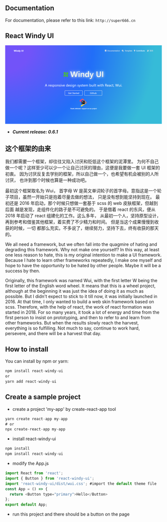 ## Documentation

For documentation, please refer to this link: `http://super666.cn`

## React Windy UI

![preview](pic.png)

- **_Current release: 0.6.1_**

## 这个框架的由来

我们都需要一个框架，却往往又陷入讨厌和贬低这个框架的泥潭里。 为何不自己做一个呢？这样至少可以少一个让自己讨厌的理由，这便是我要做一套 UI 框架的初衷。
因为讨厌反复去学别的框架，所以自己做一个，也希望有机会被别的人所讨厌， 也许到那个时候也算是一种成功吧。

最初这个框架取名为 Wui， 首字母 W 是英文单词轮子的首字母。意指这是一个轮子项目，虽然一开始只是抱着尽量去做的想法， 只是没有想到能坚持到现在。
最初还是 2016 年启动，那个时候只想做一套基于 scss 的 web 皮肤框架，但越到后面 越是发现，走组件化的路子是不可避免的。
于是借着 react 的东风，便从 2018 年启动了 react 组建化的工作。这么多年， 从最初一个人，坚持原型设计，再到参考和借鉴其他框架，着实费了不少精力和时间。
但是当这个成果慢慢到收获的时候，一切 都那么充实。不多说了，继续努力，坚持下去，终有收获的那天的。

We all need a framework, but we often fall into the quagmire of hating and degrading this framework.
Why not make one yourself? In this way, at least one less reason to hate, this is my original intention to make a UI framework.
Because I hate to learn other frameworks repeatedly, I make one myself and hope to have the opportunity to be hated by other people. Maybe it will be a success by then.

Originally, this framework was named Wui, with the first letter W being the first letter of the English word wheel.
It means that this is a wheel project, although at the beginning it was just the idea of doing it as much as possible.
But I didn't expect to stick to it till now, it was initially launched in 2016. At that time, I only wanted to build a web skin framework based on scss.
Therefore, with the help of react, the work of react formation was started in 2018. For so many years, it took a lot of energy and time from
the first person to insist on prototyping, and then to refer to and learn from other frameworks.
But when the results slowly reach the harvest, everything is so fulfilling.
Not much to say, continue to work hard, persevere, and there will be a harvest that day.

## How to install

You can install by npm or yarn:

```js
npm install react-windy-ui
or
yarn add react-windy-ui
```

## Create a sample project

- create a project 'my-app' by create-react-app tool

```js
yarn create react-app my-app
# or
npx create-react-app my-app
```

- install react-windy-ui

```js
npm install
npm install react-windy-ui
```

- modify the App.js

```js
import React from 'react';
import { Button } from 'react-windy-ui';
import 'react-windy-ui/dist/wui.css'; #import the default theme file
const App = () => {
  return <Button type="primary">Hello</Button>
};
export default App;
```

- run this project and there should be a button on the page
